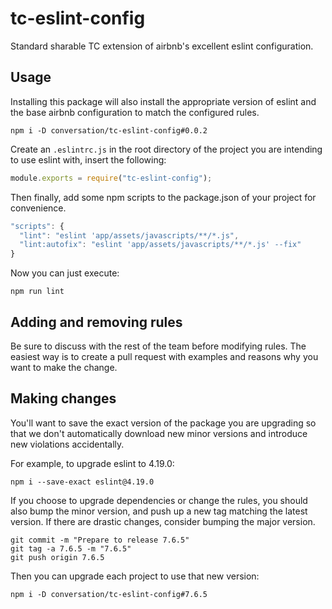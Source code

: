 # tc-eslint-config

Standard sharable TC extension of airbnb's excellent eslint configuration.

## Usage

Installing this package will also install the appropriate version of eslint and the base airbnb configuration to match the configured rules.

```
npm i -D conversation/tc-eslint-config#0.0.2
```

Create an `.eslintrc.js` in the root directory of the project you are intending to use eslint with, insert the following:

```js
module.exports = require("tc-eslint-config");
```

Then finally, add some npm scripts to the package.json of your project for convenience.

```js
"scripts": {
  "lint": "eslint 'app/assets/javascripts/**/*.js",
  "lint:autofix": "eslint 'app/assets/javascripts/**/*.js' --fix"
}
```

Now you can just execute:
```
npm run lint
```

## Adding and removing rules

Be sure to discuss with the rest of the team before modifying rules. The easiest way is to create a pull request with examples and reasons why you want to make the change.

## Making changes

You'll want to save the exact version of the package you are upgrading so that we don't automatically download new minor versions and introduce new violations accidentally.

For example, to upgrade eslint to 4.19.0:

```
npm i --save-exact eslint@4.19.0
```

If you choose to upgrade dependencies or change the rules, you should also bump the minor version, and push up a new tag matching the latest version. If there are drastic changes, consider bumping the major version.

```
git commit -m "Prepare to release 7.6.5"
git tag -a 7.6.5 -m "7.6.5"
git push origin 7.6.5
```

Then you can upgrade each project to use that new version:
```
npm i -D conversation/tc-eslint-config#7.6.5
```
